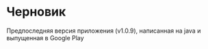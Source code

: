 # Черновик

Предпоследняя версия приложения (v1.0.9), написанная на java и выпущенная в Google Play
